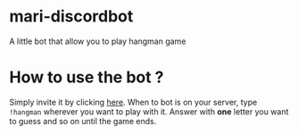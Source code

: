# mari-discordbot
A little bot that allow you to play hangman game

# How to use the bot ?
Simply invite it by clicking [here](https://discord.com/api/oauth2/authorize?client_id=1072254344356954113&permissions=274877974528&scope=bot).
When to bot is on your server, type ```!hangman``` wherever you want to play with it. Answer with **one** letter you want to guess and so on until the game ends.
